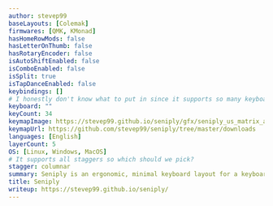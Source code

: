 ```yaml
---
author: stevep99
baseLayouts: [Colemak]
firmwares: [QMK, KMonad]
hasHomeRowMods: false
hasLetterOnThumb: false
hasRotaryEncoder: false
isAutoShiftEnabled: false
isComboEnabled: false
isSplit: true
isTapDanceEnabled: false
keybindings: []
# I honestly don't know what to put in since it supports so many keyboards
keyboard: ""
keyCount: 34
keymapImage: https://stevep99.github.io/seniply/gfx/seniply_us_matrix_all.png
keymapUrl: https://github.com/stevep99/seniply/tree/master/downloads
languages: [English]
layerCount: 5
OS: [Linux, Windows, MacOS]
# It supports all staggers so which should we pick?
stagger: columnar
summary: Seniply is an ergonomic, minimal keyboard layout for a keyboard with at least 34 keys. The minimum requirement is 30 keys in the main body plus 4 thumb-keys. All the features (and more) of a standard full-size keyboard are available by making use of six layers, which are activated via the thumb keys. The default base layer is Colemak-DH.
title: Seniply
writeup: https://stevep99.github.io/seniply/
---
```


